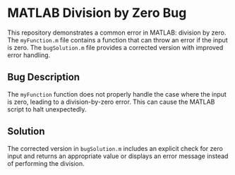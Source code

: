 # MATLAB Division by Zero Bug

This repository demonstrates a common error in MATLAB: division by zero. The `myFunction.m` file contains a function that can throw an error if the input is zero. The `bugSolution.m` file provides a corrected version with improved error handling.

## Bug Description
The `myFunction` function does not properly handle the case where the input is zero, leading to a division-by-zero error. This can cause the MATLAB script to halt unexpectedly.

## Solution
The corrected version in `bugSolution.m` includes an explicit check for zero input and returns an appropriate value or displays an error message instead of performing the division.